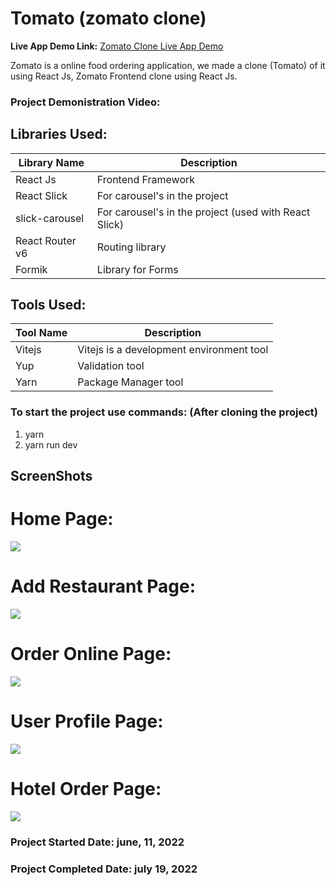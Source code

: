 # Tomato (zomato clone)

**Live App Demo Link:** [Zomato Clone Live App Demo](https://zomatoclone.koushilmankali.in/)

Zomato is a online food ordering application, we made a clone (Tomato) of it using React Js, Zomato Frontend clone using React Js.

### Project Demonistration Video: 



## Libraries Used:

| Library Name | Description |
| ------------ | ----------- |
| React Js     | Frontend Framework |
| React Slick  | For carousel's in the project |
| slick-carousel  | For carousel's in the project (used with React Slick) |
| React Router v6  | Routing library  |
| Formik  | Library for Forms |

## Tools Used:

| Tool Name | Description |
| ----------- | ----------- |
| Vitejs    | Vitejs is a development environment tool |
| Yup   | Validation tool |
| Yarn   | Package Manager tool |

### To start the project use commands: (After cloning the project)

1. yarn
2. yarn run dev

## ScreenShots

# Home Page:

<img src="Project Images/Home.png" />


# Add Restaurant Page:

<img src="Project Images/AddRestaurant.png" />


# Order Online Page:

<img src="Project Images/OrderOnlinePage.png" />


# User Profile Page:

<img src="Project Images/UserProfilePage.png" />


# Hotel Order Page:

<img src="Project Images/HotelOrderPage.png" />


### Project Started Date: june, 11, 2022

### Project Completed Date: july 19, 2022
